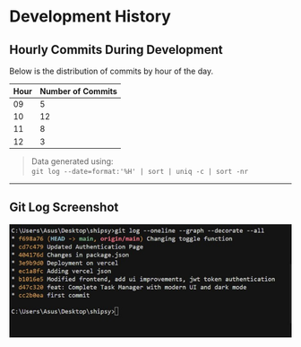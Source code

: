 # Development History

## Hourly Commits During Development
Below is the distribution of commits by hour of the day.

| Hour | Number of Commits |
|------|--------------------|
| 09   | 5  |
| 10   | 12 |
| 11   | 8  |
| 12   | 3  |

> Data generated using:  
> `git log --date=format:'%H' | sort | uniq -c | sort -nr`

---

## Git Log Screenshot
![Git Log Screenshot](./image.png.jpg)

